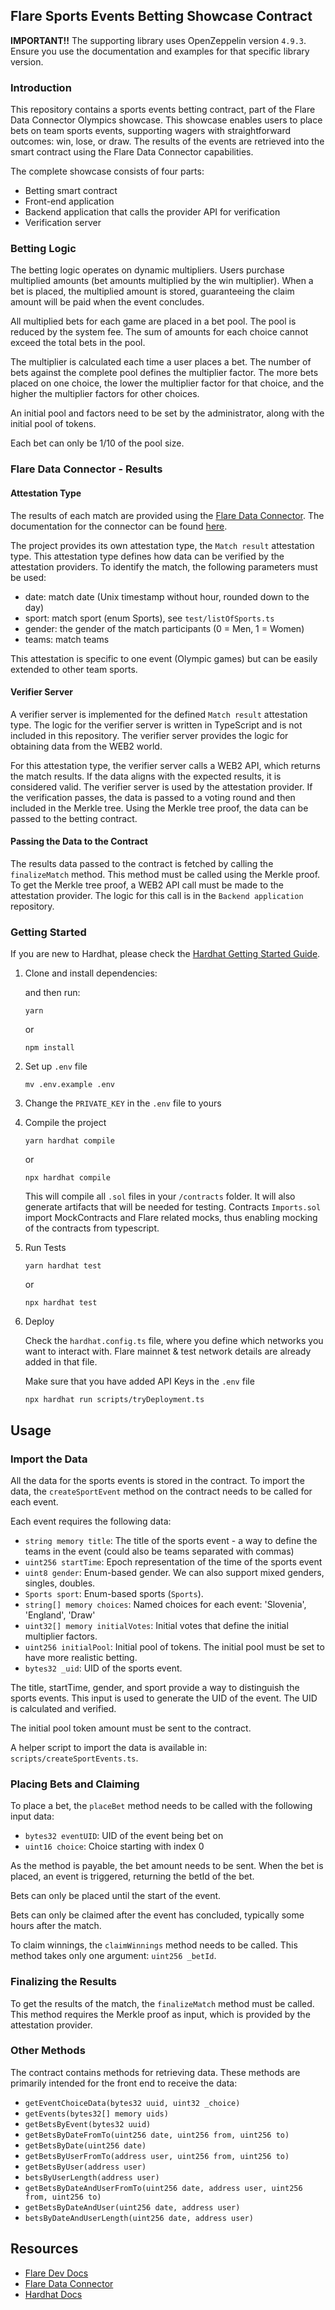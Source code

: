## Flare Sports Events Betting Showcase Contract

**IMPORTANT!!**
The supporting library uses OpenZeppelin version `4.9.3`. Ensure you use the documentation and examples for that specific library version.

### Introduction
This repository contains a sports events betting contract, part of the Flare Data Connector Olympics showcase. This showcase enables users to place bets on team sports events, supporting wagers with straightforward outcomes: win, lose, or draw. The results of the events are retrieved into the smart contract using the Flare Data Connector capabilities.

The complete showcase consists of four parts:

- Betting smart contract
- Front-end application
- Backend application that calls the provider API for verification
- Verification server

### Betting Logic
The betting logic operates on dynamic multipliers. Users purchase multiplied amounts (bet amounts multiplied by the win multiplier). When a bet is placed, the multiplied amount is stored, guaranteeing the claim amount will be paid when the event concludes.

All multiplied bets for each game are placed in a bet pool. The pool is reduced by the system fee. The sum of amounts for each choice cannot exceed the total bets in the pool.

The multiplier is calculated each time a user places a bet. The number of bets against the complete pool defines the multiplier factor. The more bets placed on one choice, the lower the multiplier factor for that choice, and the higher the multiplier factors for other choices.

An initial pool and factors need to be set by the administrator, along with the initial pool of tokens.

Each bet can only be 1/10 of the pool size.

### Flare Data Connector - Results

#### Attestation Type

The results of each match are provided using the [Flare Data Connector](https://flare.network/dataconnector/). The documentation for the connector can be found [here](https://docs.flare.network/tech/state-connector/).

The project provides its own attestation type, the `Match result` attestation type. This attestation type defines how data can be verified by the attestation providers. To identify the match, the following parameters must be used:

- date: match date (Unix timestamp without hour, rounded down to the day)
- sport: match sport (enum Sports), see `test/listOfSports.ts`
- gender: the gender of the match participants (0 = Men, 1 = Women)
- teams: match teams

This attestation is specific to one event (Olympic games) but can be easily extended to other team sports.

#### Verifier Server

A verifier server is implemented for the defined `Match result` attestation type. The logic for the verifier server is written in TypeScript and is not included in this repository. The verifier server provides the logic for obtaining data from the WEB2 world.

For this attestation type, the verifier server calls a WEB2 API, which returns the match results. If the data aligns with the expected results, it is considered valid. The verifier server is used by the attestation provider. If the verification passes, the data is passed to a voting round and then included in the Merkle tree. Using the Merkle tree proof, the data can be passed to the betting contract.

#### Passing the Data to the Contract

The results data passed to the contract is fetched by calling the `finalizeMatch` method. This method must be called using the Merkle proof. To get the Merkle tree proof, a WEB2 API call must be made to the attestation provider. The logic for this call is in the `Backend application` repository.

### Getting Started

If you are new to Hardhat, please check the [Hardhat Getting Started Guide](https://hardhat.org/hardhat-runner/docs/getting-started#overview).

1. Clone and install dependencies:

   and then run:

   ```console
   yarn
   ```

   or

   ```console
   npm install
   ```

2. Set up `.env` file

   ```console
   mv .env.example .env
   ```

3. Change the `PRIVATE_KEY` in the `.env` file to yours

4. Compile the project

    ```console
    yarn hardhat compile
    ```

    or

    ```console
    npx hardhat compile
    ```

    This will compile all `.sol` files in your `/contracts` folder. It will also generate artifacts that will be needed for testing. Contracts `Imports.sol` import MockContracts and Flare related mocks, thus enabling mocking of the contracts from typescript.

5. Run Tests

    ```console
    yarn hardhat test
    ```

    or

    ```console
    npx hardhat test
    ```

6. Deploy

    Check the `hardhat.config.ts` file, where you define which networks you want to interact with. Flare mainnet & test network details are already added in that file.

    Make sure that you have added API Keys in the `.env` file

   ```console
   npx hardhat run scripts/tryDeployment.ts
   ```

## Usage

### Import the Data

All the data for the sports events is stored in the contract. To import the data, the `createSportEvent` method on the contract needs to be called for each event.

Each event requires the following data:

- `string memory title`: The title of the sports event - a way to define the teams in the event (could also be teams separated with commas)
- `uint256 startTime`: Epoch representation of the time of the sports event
- `uint8 gender`: Enum-based gender. We can also support mixed genders, singles, doubles.
- `Sports sport`: Enum-based sports (`Sports`).
- `string[] memory choices`: Named choices for each event: 'Slovenia', 'England', 'Draw'
- `uint32[] memory initialVotes`: Initial votes that define the initial multiplier factors.
- `uint256 initialPool`: Initial pool of tokens. The initial pool must be set to have more realistic betting.
- `bytes32 _uid`: UID of the sports event.

The title, startTime, gender, and sport provide a way to distinguish the sports events. This input is used to generate the UID of the event. The UID is calculated and verified.

The initial pool token amount must be sent to the contract.

A helper script to import the data is available in: `scripts/createSportEvents.ts`.

### Placing Bets and Claiming

To place a bet, the `placeBet` method needs to be called with the following input data:

- `bytes32 eventUID`: UID of the event being bet on
- `uint16 choice`: Choice starting with index 0

As the method is payable, the bet amount needs to be sent. When the bet is placed, an event is triggered, returning the betId of the bet. 

Bets can only be placed until the start of the event.

Bets can only be claimed after the event has concluded, typically some hours after the match.

To claim winnings, the `claimWinnings` method needs to be called. This method takes only one argument: `uint256 _betId`.

### Finalizing the Results

To get the results of the match, the `finalizeMatch` method must be called. This method requires the Merkle proof as input, which is provided by the attestation provider.

### Other Methods

The contract contains methods for retrieving data. These methods are primarily intended for the front end to receive the data:

- `getEventChoiceData(bytes32 uuid, uint32 _choice)`
- `getEvents(bytes32[] memory uids)`
- `getBetsByEvent(bytes32 uuid)`
- `getBetsByDateFromTo(uint256 date, uint256 from, uint256 to)`
- `getBetsByDate(uint256 date)`
- `getBetsByUserFromTo(address user, uint256 from, uint256 to)`
- `getBetsByUser(address user)`
- `betsByUserLength(address user)`
- `getBetsByDateAndUserFromTo(uint256 date, address user, uint256 from, uint256 to)`
- `getBetsByDateAndUser(uint256 date, address user)`
- `betsByDateAndUserLength(uint256 date, address user)`

## Resources

- [Flare Dev Docs](https://docs.flare.network/dev/)
- [Flare Data Connector](https://flare.network/dataconnector/)
- [Hardhat Docs](https://hardhat.org/docs)

